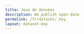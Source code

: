 ```yaml
---
title: Jeux de données
description: We publish open data
permalink: /fr/dataset/_key_
layout: dataset-key
---
```

